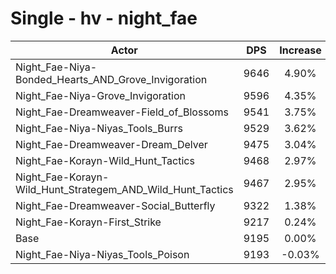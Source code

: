 # Single - hv - night_fae
| Actor | DPS | Increase |
|---|:---:|:---:|
|Night_Fae-Niya-Bonded_Hearts_AND_Grove_Invigoration|9646|4.90%|
|Night_Fae-Niya-Grove_Invigoration|9596|4.35%|
|Night_Fae-Dreamweaver-Field_of_Blossoms|9541|3.75%|
|Night_Fae-Niya-Niyas_Tools_Burrs|9529|3.62%|
|Night_Fae-Dreamweaver-Dream_Delver|9475|3.04%|
|Night_Fae-Korayn-Wild_Hunt_Tactics|9468|2.97%|
|Night_Fae-Korayn-Wild_Hunt_Strategem_AND_Wild_Hunt_Tactics|9467|2.95%|
|Night_Fae-Dreamweaver-Social_Butterfly|9322|1.38%|
|Night_Fae-Korayn-First_Strike|9217|0.24%|
|Base|9195|0.00%|
|Night_Fae-Niya-Niyas_Tools_Poison|9193|-0.03%|
